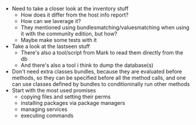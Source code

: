 * Need to take a closer look at the inventory stuff
    * How does it differ from the host info report?
    * How can we laverage it?
    * They mentioned using bundlesmatching/valuesmatching when using it
      with the community edition, but how?
	* Maybe make some tests with it
* Take a look at the lastseen stuff
    * There's also a tool/script from Mark to read them directly from the db
    * And there's also a tool i think to dump the database(s)
* Don't need extra classes bundles, because they are evaluated before methods,
  so they can be specified before all the method calls, and one can use
  classes defined by bundles to conditioninally run other methods
* Start with the most used promises
    * copying files and setting their perms
    * installing packages via package managers
    * managing services
    * executing commands
